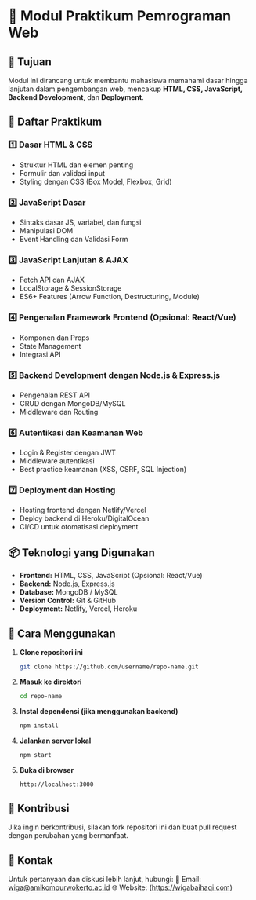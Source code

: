 # 📌 Modul Praktikum Pemrograman Web

## 🎯 Tujuan
Modul ini dirancang untuk membantu mahasiswa memahami dasar hingga lanjutan dalam pengembangan web, mencakup **HTML, CSS, JavaScript, Backend Development**, dan **Deployment**.

## 📖 Daftar Praktikum

### 1️⃣ **Dasar HTML & CSS**
- Struktur HTML dan elemen penting
- Formulir dan validasi input
- Styling dengan CSS (Box Model, Flexbox, Grid)

### 2️⃣ **JavaScript Dasar**
- Sintaks dasar JS, variabel, dan fungsi
- Manipulasi DOM
- Event Handling dan Validasi Form

### 3️⃣ **JavaScript Lanjutan & AJAX**
- Fetch API dan AJAX
- LocalStorage & SessionStorage
- ES6+ Features (Arrow Function, Destructuring, Module)

### 4️⃣ **Pengenalan Framework Frontend (Opsional: React/Vue)**
- Komponen dan Props
- State Management
- Integrasi API

### 5️⃣ **Backend Development dengan Node.js & Express.js**
- Pengenalan REST API
- CRUD dengan MongoDB/MySQL
- Middleware dan Routing

### 6️⃣ **Autentikasi dan Keamanan Web**
- Login & Register dengan JWT
- Middleware autentikasi
- Best practice keamanan (XSS, CSRF, SQL Injection)

### 7️⃣ **Deployment dan Hosting**
- Hosting frontend dengan Netlify/Vercel
- Deploy backend di Heroku/DigitalOcean
- CI/CD untuk otomatisasi deployment

## 📦 Teknologi yang Digunakan
- **Frontend:** HTML, CSS, JavaScript (Opsional: React/Vue)
- **Backend:** Node.js, Express.js
- **Database:** MongoDB / MySQL
- **Version Control:** Git & GitHub
- **Deployment:** Netlify, Vercel, Heroku

## 📌 Cara Menggunakan
1. **Clone repositori ini**
   ```bash
   git clone https://github.com/username/repo-name.git
   ```
2. **Masuk ke direktori**
   ```bash
   cd repo-name
   ```
3. **Instal dependensi (jika menggunakan backend)**
   ```bash
   npm install
   ```
4. **Jalankan server lokal**
   ```bash
   npm start
   ```
5. **Buka di browser**
   ```
   http://localhost:3000
   ```

## 🤝 Kontribusi
Jika ingin berkontribusi, silakan fork repositori ini dan buat pull request dengan perubahan yang bermanfaat.

## 📩 Kontak
Untuk pertanyaan dan diskusi lebih lanjut, hubungi:
📧 Email: wiga@amikompurwokerto.ac.id
🌐 Website: (https://wigabaihaqi.com)
